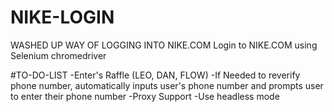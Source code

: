 # NIKE-LOGIN
WASHED UP WAY OF LOGGING INTO NIKE.COM
Login to NIKE.COM using Selenium chromedriver





#TO-DO-LIST
-Enter's Raffle (LEO, DAN, FLOW)
-If Needed to reverify phone number, automatically inputs user's phone number and prompts user to enter their phone number
-Proxy Support
-Use headless mode


